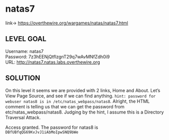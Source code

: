 # natas7

link-> https://overthewire.org/wargames/natas/natas7.html

## LEVEL GOAL

Username: natas7 <br>
Password: 7z3hEENjQtflzgnT29q7wAvMNfZdh0i9 <br>
URL:      http://natas7.natas.labs.overthewire.org <br>

## SOLUTION

On this level it seems we are provided with 2 links, Home and About. Let’s View Page Source, and see if we can find anything.
`hint: password for webuser natas8 is in /etc/natas_webpass/natas8`. Alright, the HTML comment is telling us that we can get the password from etc/natas_webpass/natas8. Judging by the hint, I assume this is a Directory Traversal Attack.

Access granted. The password for natas8 is `DBfUBfqQG69KvJvJ1iAbMoIpwSNQ9bWe`
